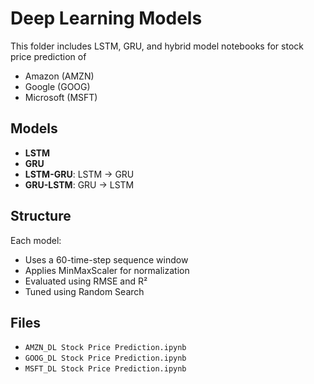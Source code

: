 # Deep Learning Models

This folder includes LSTM, GRU, and hybrid model notebooks for stock price prediction of

- Amazon (AMZN)
- Google (GOOG)
- Microsoft (MSFT)

## Models

- **LSTM**
- **GRU**
- **LSTM-GRU**: LSTM → GRU
- **GRU-LSTM**: GRU → LSTM

## Structure

Each model:
- Uses a 60-time-step sequence window
- Applies MinMaxScaler for normalization
- Evaluated using RMSE and R²
- Tuned using Random Search

## Files

- `AMZN_DL Stock Price Prediction.ipynb`
- `GOOG_DL Stock Price Prediction.ipynb`
- `MSFT_DL Stock Price Prediction.ipynb`
